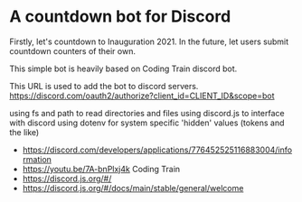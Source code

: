 A countdown bot for Discord
===========================


Firstly, let's countdown to Inauguration 2021. 
In the future, let users submit countdown counters of their own.

This simple bot is heavily based on Coding Train discord bot.

This URL is used to add the bot to discord servers.
https://discord.com/oauth2/authorize?client_id=CLIENT_ID&scope=bot

using fs and path to read directories and files
using discord.js to interface with discord
using dotenv for system specific 'hidden' values (tokens and the like)


* https://discord.com/developers/applications/776452525116883004/information
* https://youtu.be/7A-bnPlxj4k Coding Train
* https://discord.js.org/#/
* https://discord.js.org/#/docs/main/stable/general/welcome

